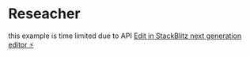 # Reseacher
this example is time limited due to API
[Edit in StackBlitz next generation editor ⚡️](https://stackblitz.com/~/github.com/lennoxgay/Reseacher)
